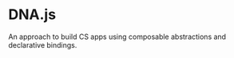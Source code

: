 DNA.js
======

An approach to build CS apps using composable abstractions and declarative bindings.
